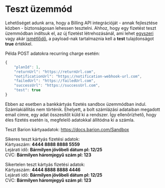 # Teszt üzemmód

Lehetőséget adunk arra, hogy a Billing API integrációját - annak fejlesztése közben - biztonságosan lehessen tesztelni.
Ahhoz, hogy egy fizetést teszt üzemmódban indítsuk el, az új fizetést létrehozásánál, ami lehet [egyszeri](../docs/one_time_charge.md) vagy akár [ismétlődő](../docs/recurring_charge.md), a payload-nak tartalmaznia kell a **test** tulajdonságot **true** értékkel.

Példa POST adatokra recurring charge esetén:

```javascript
{
    "planId": 1,
    "returnUrl": "https://returnUrl.com",
    "notificationUrl": "https://notification-webhook-url.com",
    "failedUrl": "https://failedUrl.com",
    "successUrl": "https://successUrl.com",
    "test": true
}
```
Ebben az esetben a bankkártyás fizetés sandbox üzemmódban indul. Számlakiállítás nem történik.
Ehelyett, a bolt számlázási adataiban megadott email címre, egy adat összesítőt küld ki a rendszer.
Így ellenőrízhető, hogy éles fizetés esetén is, megfelelő adatokkal állítódna ki a számla.

Teszt Barion kártyaadatok:
https://docs.barion.com/Sandbox

Sikeres teszt kártyás fizetési adatok:<br>
Kártyaszám: **4444 8888 8888 5559**<br>
Lejárati idő: **Bármilyen jövőbeli dátum pl: 12/25**<br>
CVC: **Bármilyen háromjegyű szám pl: 123**<br>

Sikertelen teszt kártyás fizetési adatok:<br>
Kártyaszám: **4444 8888 8888 4446**<br>
Lejárati idő: **Bármilyen jövőbeli dátum pl: 12/25**<br>
CVC: **Bármilyen háromjegyű szám pl: 123**<br>
